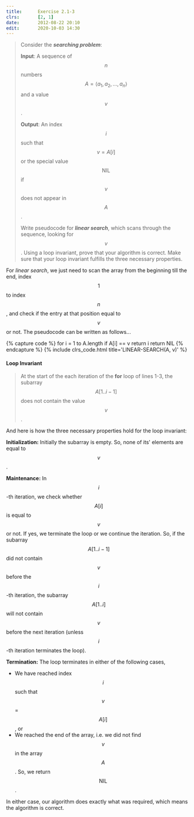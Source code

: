 ```yaml
---
title:      Exercise 2.1-3
clrs:       [2, 1]
date:       2012-08-22 20:10
edit:       2020-10-03 14:30
---
```


> Consider the ***searching problem***:
>
> **Input**: A sequence of $$n$$ numbers $$A = \langle a_1, a_2, \ldots , a_n \rangle$$ and a value $$v$$.
>
> **Output**: An index $$i$$ such that $$v = A[i]$$ or the special value $$\text {NIL}$$ if $$v$$ does not appear in $$A$$.
>
> Write pseudocode for ***linear search***, which scans through the sequence, looking for $$v$$. Using a loop invariant, prove that your algorithm is correct. Make sure that your loop invariant fulfills the three necessary properties.

For *linear search*, we just need to scan the array from the beginning till the end, index $$1$$ to index $$n$$, and check if the entry  at that position equal to $$v$$ or not. The pseudocode can be written as follows...

{% capture code %}
for i = 1 to A.length
    if A[i] == v
        return i
return NIL
{% endcapture %}
{% include clrs_code.html title='LINEAR-SEARCH(A, v)' %}

#### Loop Invariant

> At the start of the each iteration of the **for** loop of lines 1-3, the subarray $$A[1 .. i − 1]$$ does not contain the value $$v$$.

And here is how the three necessary properties hold for the loop invariant:

**Initialization:** Initially the subarray is empty. So, none of its' elements are equal to $$v$$.

**Maintenance:** In $$i$$-th iteration, we check whether $$A[i]$$ is equal to $$v$$ or not. If yes, we terminate the loop or we continue the iteration. So, if the subarray $$A[1..i - 1]$$ did not contain $$v$$ before the $$i$$-th iteration, the subarray $$A[1..i]$$ will not contain $$v$$ before the next iteration (unless $$i$$-th iteration terminates the loop).

**Termination:** The loop terminates in either of the following cases,

* We have reached index $$i$$ such that $$v$$ = $$A[i]$$, or
* We reached the end of the array, i.e. we did not find $$v$$ in the array $$A$$. So, we return $$\text {NIL}$$.

In either case, our algorithm does exactly what was required, which means the algorithm is correct.
